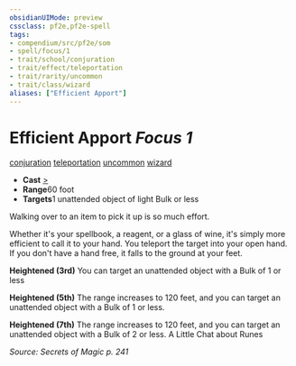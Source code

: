 ```yaml
---
obsidianUIMode: preview
cssclass: pf2e,pf2e-spell
tags:
- compendium/src/pf2e/som
- spell/focus/1
- trait/school/conjuration
- trait/effect/teleportation
- trait/rarity/uncommon
- trait/class/wizard
aliases: ["Efficient Apport"]
---
```

# Efficient Apport *Focus 1*   
[conjuration](conjuration.md)  [teleportation](teleportation.md)  [uncommon](uncommon.md)  [wizard](rules/traits/wizard.md)  

- **Cast** [>](chapter-9-playing-the-game.md#Actions "Single Action") 
- **Range**60 foot
- **Targets**1 unattended object of light Bulk or less

Walking over to an item to pick it up is so much effort.

Whether it's your spellbook, a reagent, or a glass of wine, it's simply more efficient to call it to your hand. You teleport the target into your open hand. If you don't have a hand free, it falls to the ground at your feet.

**Heightened (3rd)** You can target an unattended object with a Bulk of 1 or less

**Heightened (5th)** The range increases to 120 feet, and you can target an unattended object with a Bulk of 1 or less.

**Heightened (7th)** The range increases to 120 feet, and you can target an unattended object with a Bulk of 2 or less. A Little Chat about Runes

*Source: Secrets of Magic p. 241*